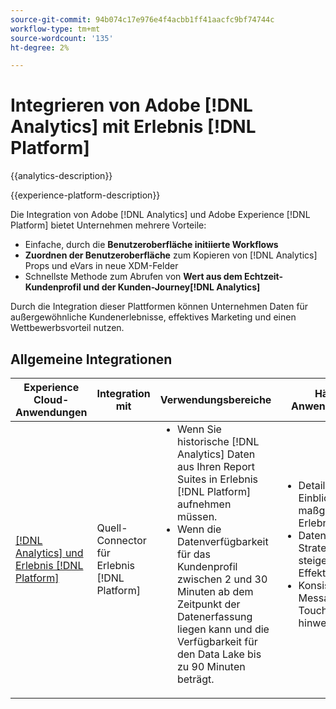 ```yaml
---
source-git-commit: 94b074c17e976e4f4acbb1ff41aacfc9bf74744c
workflow-type: tm+mt
source-wordcount: '135'
ht-degree: 2%

---
```



# Integrieren von Adobe [!DNL Analytics] mit Erlebnis [!DNL Platform]

{{analytics-description}}

{{experience-platform-description}}

Die Integration von Adobe [!DNL Analytics] und Adobe Experience [!DNL Platform] bietet Unternehmen mehrere Vorteile:

+ Einfache, durch die **Benutzeroberfläche initiierte Workflows**
+ **Zuordnen der Benutzeroberfläche** zum Kopieren von [!DNL Analytics] Props und eVars in neue XDM-Felder
+ Schnellste Methode zum Abrufen von **Wert aus dem Echtzeit-Kundenprofil und der Kunden-Journey[!DNL Analytics]**

Durch die Integration dieser Plattformen können Unternehmen Daten für außergewöhnliche Kundenerlebnisse, effektives Marketing und einen Wettbewerbsvorteil nutzen.

## Allgemeine Integrationen

<table>
    <thead>
        <tr>
            <th>Experience Cloud-Anwendungen</th>
            <th>Integration mit</th>
            <th>Verwendungsbereiche</th>
            <th>Häufige Anwendungsfälle</th>
        </tr>
    </thead>
    <tbody>
        <tr>
            <td><a href="https://experienceleague.adobe.com/docs/experience-platform/sources/ui-tutorials/create/adobe-applications/analytics.html?lang=de" target="_blank" rel="noreferrer">[!DNL Analytics] und Erlebnis [!DNL Platform]</a></td>
            <td>Quell-Connector für Erlebnis [!DNL Platform]</td>
            <td>
                <ul style="margin-top: 0;">
                    <li>Wenn Sie historische [!DNL Analytics] Daten aus Ihren Report Suites in Erlebnis [!DNL Platform] aufnehmen müssen.</li>
                    <li>Wenn die Datenverfügbarkeit für das Kundenprofil zwischen 2 und 30 Minuten ab dem Zeitpunkt der Datenerfassung liegen kann und die Verfügbarkeit für den Data Lake bis zu 90 Minuten beträgt.</li>
                </ul>
            </td>
            <td>
                <ul style="margin-top: 0;">
                    <li>Detailliertere Einblicke für maßgeschneiderte Erlebnisse.</li>
                    <li>Datenbasierte Strategien steigern die Effektivität.</li>
                    <li>Konsistentes Messaging über Touchpoints hinweg.</li>
                </ul>
            </td>
        </tr>
    </tbody>          
</table>
